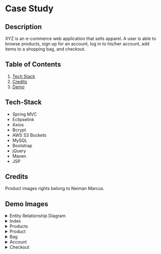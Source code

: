 # Case Study

## Description
XYZ is an e-commerce web application that sells apparel. A user is able to browse products, sign up for an account, log in to his/her account, add items to a shopping bag, and checkout.


## Table of Contents
1. [Tech Stack](#Tech-Stack)
2. [Credits](#Credits)
3. [Demo](#Demo)

## Tech-Stack
* Spring MVC
* Eclipselink
* Axios
* Bcrypt
* AWS S3 Buckets
* MySQL
* Bootstrap
* jQuery
* Maven
* JSP

## Credits
Product images rights belong to Neiman Marcus.

## Demo Images

<details>
<summary>Entity Relationship Diagram</summary>
<br>

![](demo/erd.png)
</details>

<details>
<summary>Index</summary>
<br>

![](demo/index.png)
</details>

<details>
<summary>Products</summary>
<br>

![](demo/products.png)
</details>

<details>
<summary>Product</summary>
<br>

![](demo/product.png)
</details>

<details>
<summary>Bag</summary>
<br>

![](demo/bag.png)
</details>

<details>
<summary>Account</summary>
<br>

![](demo/account.png)
</details>

<details>
<summary>Checkout</summary>
<br>

![](demo/checkout.png)
</details>